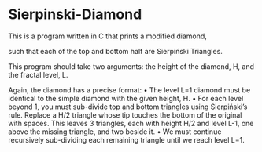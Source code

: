 # Sierpinski-Diamond
This is a program written in C that prints a modified diamond, 

such that each of the top and bottom half are Sierpiński Triangles.

This program should take two arguments: the height of the diamond, H, and the fractal level, L. 

Again, the diamond has a precise format:
• The level L=1 diamond must be identical to the simple diamond with the given height, H.
• For each level beyond 1, you must sub-divide top and bottom triangles using Sierpiński’s rule. 
  Replace a H/2 triangle whose tip touches the bottom of the original with spaces. 
  This leaves 3 triangles, each with height H/2 and level L-1, one above the missing triangle, and two beside it.
• We must continue recursively sub-dividing each remaining triangle until we reach level L=1.
